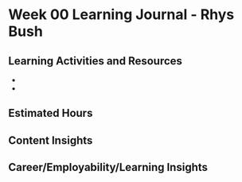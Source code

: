 <h1>Week 00 Learning Journal - Rhys Bush</h1>

<h2>Learning Activities and Resources</h2>
<p></p>
<ul>
    <li></li>
    <li></li>
</ul>

<h2>Estimated Hours</h2>
<p></p>

<h2>Content Insights</h2>
<p></p>


<h2>Career/Employability/Learning Insights</h2>
<p></p>